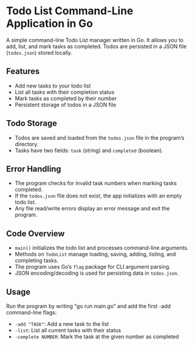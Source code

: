 # Todo List Command-Line Application in Go

A simple command-line Todo List manager written in Go. It allows you to add, list, and mark tasks as completed. Todos are persisted in a JSON file (`todos.json`) stored locally.

## Features

- Add new tasks to your todo list
- List all tasks with their completion status
- Mark tasks as completed by their number
- Persistent storage of todos in a JSON file

## Todo Storage

- Todos are saved and loaded from the `todos.json` file in the program’s directory.
- Tasks have two fields: `task` (string) and `completed` (boolean).

## Error Handling

- The program checks for invalid task numbers when marking tasks completed.
- If the `todos.json` file does not exist, the app initializes with an empty todo list.
- Any file read/write errors display an error message and exit the program.

## Code Overview

- `main()` initializes the todo list and processes command-line arguments.
- Methods on `TodoList` manage loading, saving, adding, listing, and completing tasks.
- The program uses Go’s `flag` package for CLI argument parsing.
- JSON encoding/decoding is used for persisting data in `todos.json`.

## Usage

Run the program by writing "go run main.go" and add the first -add command-line flags:

- `-add "TASK"`: Add a new task to the list
- `-list`: List all current tasks with their status
- `-complete NUMBER`: Mark the task at the given number as completed


